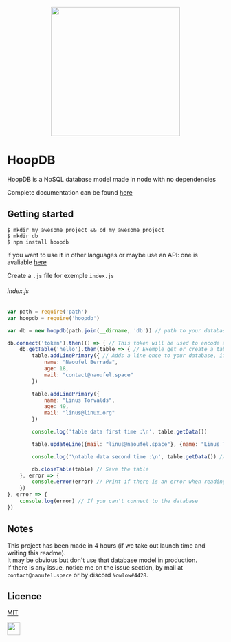 <p align="center">
    <img src="https://naoufel.space/images/hoop/logo_white.png" width=300 />
</p>

# HoopDB

HoopDB is a NoSQL database model made in node with no dependencies

Complete documentation can be found [here](http://naoufel.space/hoop)

## Getting started
```
$ mkdir my_awesome_project && cd my_awesome_project
$ mkdir db
$ npm install hoopdb
```

if you want to use it in other languages or maybe use an API: one is avaliable [here](http://github.com/nowlow/HoopDB-API)

Create a `.js` file for exemple `index.js`

###### index.js
```javascript
var path = require('path')
var hoopdb = require('hoopdb')

var db = new hoopdb(path.join(__dirname, 'db')) // path to your database

db.connect('token').then(() => { // This token will be used to encode a table when it's created and to decode one when it's loaded
    db.getTable('hello').then(table => { // Exemple get or create a table called 'hello'
        table.addLinePrimary({ // Adds a line once to your database, if this one exists, will do nothing
            name: "Naoufel Berrada",
            age: 18,
            mail: "contact@naoufel.space"
        })

        table.addLinePrimary({
            name: "Linus Torvalds",
            age: 49,
            mail: "linus@linux.org"
        })

        console.log('table data first time :\n', table.getData())

        table.updateLine({mail: "linus@naoufel.space"}, {name: "Linus Torvalds"}) // Updates mail at 'Linus Torvalds' line

        console.log('\ntable data second time :\n', table.getData()) // The data may have changed

        db.closeTable(table) // Save the table
    }, error => {
        console.error(error) // Print if there is an error when reading the table
    })
}, error => {
    console.log(error) // If you can't connect to the database
})
```

## Notes
This project has been made in 4 hours (if we take out launch time and writing this readme).<br>
It may be obvious but don't use that database model in production.<br>
If there is any issue, notice me on the issue section, by mail at `contact@naoufel.space` or by discord `Nowlow#4428`.<br>

## Licence
[MIT](LICENSE)

<img src="https://naoufel.space/images/hoop/logo_black_nt.svg" width=30 />
